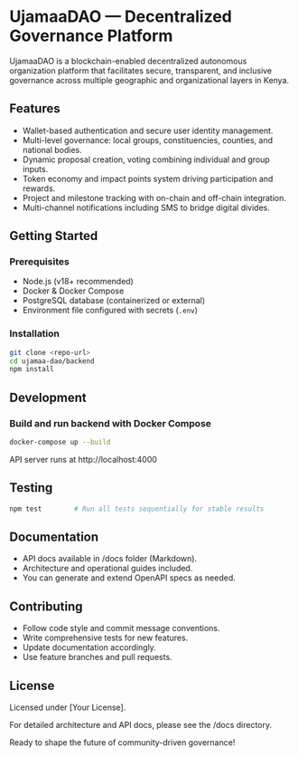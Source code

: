 

# UjamaaDAO — Decentralized Governance Platform

UjamaaDAO is a blockchain-enabled decentralized autonomous organization platform that facilitates secure, transparent, and inclusive governance across multiple geographic and organizational layers in Kenya.

## Features

- Wallet-based authentication and secure user identity management.
- Multi-level governance: local groups, constituencies, counties, and national bodies.
- Dynamic proposal creation, voting combining individual and group inputs.
- Token economy and impact points system driving participation and rewards.
- Project and milestone tracking with on-chain and off-chain integration.
- Multi-channel notifications including SMS to bridge digital divides.

## Getting Started

### Prerequisites

- Node.js (v18+ recommended)
- Docker & Docker Compose
- PostgreSQL database (containerized or external)
- Environment file configured with secrets (`.env`)

### Installation

```bash
git clone <repo-url>
cd ujamaa-dao/backend
npm install
```

## Development

### Build and run backend with Docker Compose
```bash
docker-compose up --build
```
API server runs at http://localhost:4000

## Testing
```bash
npm test        # Run all tests sequentially for stable results
```

## Documentation

- API docs available in /docs folder (Markdown).
- Architecture and operational guides included.
- You can generate and extend OpenAPI specs as needed.

## Contributing

- Follow code style and commit message conventions.
- Write comprehensive tests for new features.
- Update documentation accordingly.
- Use feature branches and pull requests.

## License

Licensed under [Your License].

For detailed architecture and API docs, please see the /docs directory.

Ready to shape the future of community-driven governance!